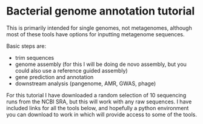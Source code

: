 # Bacterial genome annotation tutorial
This is primarily intended for single genomes, not metagenomes, although most of these tools have options for inputting metagenome sequences.

Basic steps are:
- trim sequences
- genome assembly (for this I will be doing de novo assembly, but you could also use a reference guided assembly)
- gene prediction and annotation
- downstream analysis (pangenome, AMR, GWAS, phage)
  
For this tutorial I have downloaded a random selection of 10 sequencing runs from the NCBI SRA, but this will work with any raw sequences. 
I have included links for all the tools below, and hopefully a python environment you can download to work in which will provide access to some of the tools.
